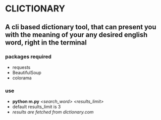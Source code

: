 # CLICTIONARY
## A cli based dictionary tool, that can present you with the meaning of your any desired english word, right in the terminal

### packages required
* requests
* BeautifulSoup
* colorama

### use
* **python m.py** *<search_word>* *<results_limit>*
* default results_limit is 3
* *results are fetched from dictionary.com*